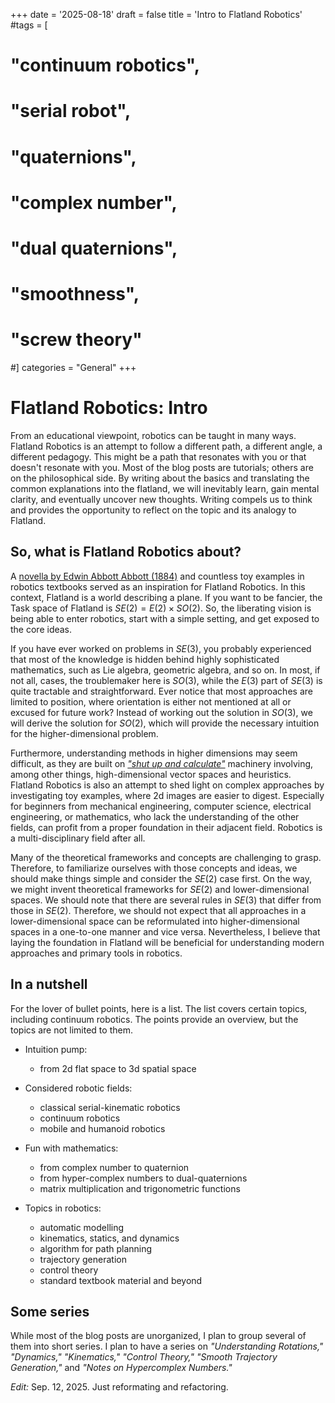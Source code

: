 +++
date = '2025-08-18'
draft = false
title = 'Intro to Flatland Robotics'
#tags = [
#    "continuum robotics",
#    "serial robot",
#    "quaternions",
#    "complex number",
#    "dual quaternions",
#    "smoothness",
#    "screw theory"
#]
categories = "General"
+++


# Flatland Robotics: Intro

From an educational viewpoint, robotics can be taught in many ways. 
Flatland Robotics is an attempt to follow a different path, a different angle, a different pedagogy.
This might be a path that resonates with you or that doesn't resonate with you.
Most of the blog posts are tutorials; others are on the philosophical side.
By writing about the basics and translating the common explanations into the flatland, we will inevitably learn, gain mental clarity, and eventually uncover new thoughts. 
Writing compels us to think and provides the opportunity to reflect on the topic and its analogy to Flatland.


## So, what is Flatland Robotics about?

A [novella by Edwin Abbott Abbott (1884)](https://en.wikipedia.org/wiki/Flatland) and countless toy examples in robotics textbooks served as an inspiration for Flatland Robotics. 
In this context, Flatland is a world describing a plane.
If you want to be fancier, the Task space of Flatland is $SE(2) = E(2)\times SO(2)$.
So, the liberating vision is being able to enter robotics, start with a simple setting, and get exposed to the core ideas.

If you have ever worked on problems in $SE(3)$, you probably experienced that most of the knowledge is hidden behind highly sophisticated mathematics, such as Lie algebra, geometric algebra, and so on.
In most, if not all, cases, the troublemaker here is $SO(3)$, while the $E(3)$ part of $SE(3)$ is quite tractable and straightforward.
Ever notice that most approaches are limited to position, where orientation is either not mentioned at all or excused for future work?
Instead of working out the solution in $SO(3)$, we will derive the solution for $SO(2)$, which will provide the necessary intuition for the higher-dimensional problem.

Furthermore, understanding methods in higher dimensions may seem difficult, as they are built on [_"shut up and calculate"_](https://en.wikipedia.org/wiki/N._David_Mermin) machinery involving, among other things, high-dimensional vector spaces and heuristics.
Flatland Robotics is also an attempt to shed light on complex approaches by investigating toy examples, where 2d images are easier to digest.
Especially for beginners from mechanical engineering, computer science, electrical engineering, or mathematics, who lack the understanding of the other fields, can profit from a proper foundation in their adjacent field. 
Robotics is a multi-disciplinary field after all.

Many of the theoretical frameworks and concepts are challenging to grasp.
Therefore, to familiarize ourselves with those concepts and ideas, we should make things simple and consider the $SE(2)$ case first.
On the way, we might invent theoretical frameworks for $SE(2)$ and lower-dimensional spaces.
We should note that there are several rules in $SE(3)$ that differ from those in $SE(2)$.
Therefore, we should not expect that all approaches in a lower-dimensional space can be reformulated into higher-dimensional spaces in a one-to-one manner and vice versa.
Nevertheless, I believe that laying the foundation in Flatland will be beneficial for understanding modern approaches and primary tools in robotics.


## In a nutshell

For the lover of bullet points, here is a list. 
The list covers certain topics, including continuum robotics.
The points provide an overview, but the topics are not limited to them.

- Intuition pump:
  - from 2d flat space to 3d spatial space

- Considered robotic fields:
  - classical serial-kinematic robotics
  - continuum robotics
  - mobile and humanoid robotics

- Fun with mathematics:
  - from complex number to quaternion
  - from hyper-complex numbers to dual-quaternions
  - matrix multiplication and trigonometric functions

- Topics in robotics:
  - automatic modelling
  - kinematics, statics, and dynamics
  - algorithm for path planning
  - trajectory generation
  - control theory
  - standard textbook material and beyond


## Some series

While most of the blog posts are unorganized, I plan to group several of them into short series. 
I plan to have a series on _"Understanding Rotations,"_ _"Dynamics,"_ _"Kinematics,"_ _"Control Theory,"_ _"Smooth Trajectory Generation,"_ and _"Notes on Hypercomplex Numbers."_



_Edit:_ Sep. 12, 2025. Just reformating and refactoring.